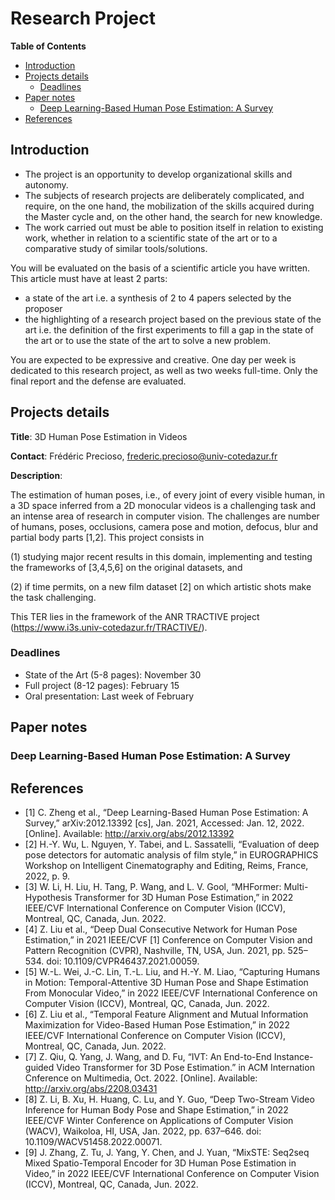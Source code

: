 # Research Project
<!-- START doctoc generated TOC please keep comment here to allow auto update -->
<!-- DON'T EDIT THIS SECTION, INSTEAD RE-RUN doctoc TO UPDATE -->
**Table of Contents**

- [Introduction](#introduction)
- [Projects details](#projects-details)
  - [Deadlines](#deadlines)
- [Paper notes](#paper-notes)
  - [Deep Learning-Based Human Pose Estimation: A Survey](#deep-learning-based-human-pose-estimation-a-survey)
- [References](#references)

<!-- END doctoc generated TOC please keep comment here to allow auto update -->



## Introduction

- The project is an opportunity to develop organizational skills and autonomy.
- The subjects of research projects are deliberately complicated, and require, on the one hand, the
mobilization of the skills acquired during the Master cycle and, on the other hand, the search for
new knowledge.
- The work carried out must be able to position itself in relation to existing work, whether in
relation to a scientific state of the art or to a comparative study of similar tools/solutions.

You will be evaluated on the basis of a scientific article you have written. This article must have at least 2 parts:
- a state of the art i.e. a synthesis of 2 to 4 papers selected by the proposer
- the highlighting of a research project based on the previous state of the art i.e. the definition of the first experiments to fill a gap in the state of the art or to use the state of the art to solve a new problem.

You are expected to be expressive and creative. One day per week is dedicated to this research project, as well as two weeks full-time.
Only the final report and the defense are evaluated.

## Projects details

**Title**: 3D Human Pose Estimation in Videos

**Contact**: Frédéric Precioso, frederic.precioso@univ-cotedazur.fr

**Description**:  

The estimation of human poses, i.e., of every joint of every visible human, in a 3D space inferred from a 2D monocular videos is a challenging task and an intense area of research in computer vision. The challenges are number of humans, poses, occlusions, camera pose and motion, defocus, blur and partial body parts [1,2]. This project consists in

(1) studying major recent results in this domain, implementing and testing the frameworks of [3,4,5,6] on the original datasets, and

(2) if time permits, on a new film dataset [2] on which artistic shots make the task challenging.

This TER lies in the framework of the ANR TRACTIVE project (https://www.i3s.univ-cotedazur.fr/TRACTIVE/).

### Deadlines
- State of the Art (5-8 pages): November 30
- Full project (8-12 pages): February 15
- Oral presentation: Last week of February

<a name="paper notes"></a>
## Paper notes
### Deep Learning-Based Human Pose Estimation: A Survey



## References
- [1] C. Zheng et al., “Deep Learning-Based Human Pose Estimation: A Survey,” arXiv:2012.13392 [cs], Jan. 2021, Accessed: Jan. 12, 2022. [Online]. Available: http://arxiv.org/abs/2012.13392
- [2] H.-Y. Wu, L. Nguyen, Y. Tabei, and L. Sassatelli, “Evaluation of deep pose detectors for automatic analysis of film style,” in EUROGRAPHICS Workshop on Intelligent Cinematography and Editing, Reims, France, 2022, p. 9.
- [3] W. Li, H. Liu, H. Tang, P. Wang, and L. V. Gool, “MHFormer: Multi-Hypothesis Transformer for 3D Human Pose Estimation,” in 2022 IEEE/CVF International Conference on Computer Vision (ICCV), Montreal, QC, Canada, Jun. 2022.
- [4] Z. Liu et al., “Deep Dual Consecutive Network for Human Pose Estimation,” in 2021 IEEE/CVF [1] Conference on Computer Vision and Pattern Recognition (CVPR), Nashville, TN, USA, Jun. 2021, pp. 525–534. doi: 10.1109/CVPR46437.2021.00059.
- [5] W.-L. Wei, J.-C. Lin, T.-L. Liu, and H.-Y. M. Liao, “Capturing Humans in Motion: Temporal-Attentive 3D Human Pose and Shape Estimation From Monocular Video,” in 2022 IEEE/CVF International Conference on Computer Vision (ICCV), Montreal, QC, Canada, Jun. 2022.
- [6] Z. Liu et al., “Temporal Feature Alignment and Mutual Information Maximization for Video-Based Human Pose Estimation,” in 2022 IEEE/CVF International Conference on Computer Vision (ICCV), Montreal, QC, Canada, Jun. 2022.
- [7] Z. Qiu, Q. Yang, J. Wang, and D. Fu, “IVT: An End-to-End Instance-guided Video Transformer for 3D Pose Estimation.” in ACM Internation Cnference on Multimedia, Oct. 2022. [Online]. Available: http://arxiv.org/abs/2208.03431
- [8] Z. Li, B. Xu, H. Huang, C. Lu, and Y. Guo, “Deep Two-Stream Video Inference for Human Body Pose and Shape Estimation,” in 2022 IEEE/CVF Winter Conference on Applications of Computer Vision (WACV), Waikoloa, HI, USA, Jan. 2022, pp. 637–646. doi: 10.1109/WACV51458.2022.00071.
- [9] J. Zhang, Z. Tu, J. Yang, Y. Chen, and J. Yuan, “MixSTE: Seq2seq Mixed Spatio-Temporal Encoder for 3D Human Pose Estimation in Video,” in 2022 IEEE/CVF International Conference on Computer Vision (ICCV), Montreal, QC, Canada, Jun. 2022.

